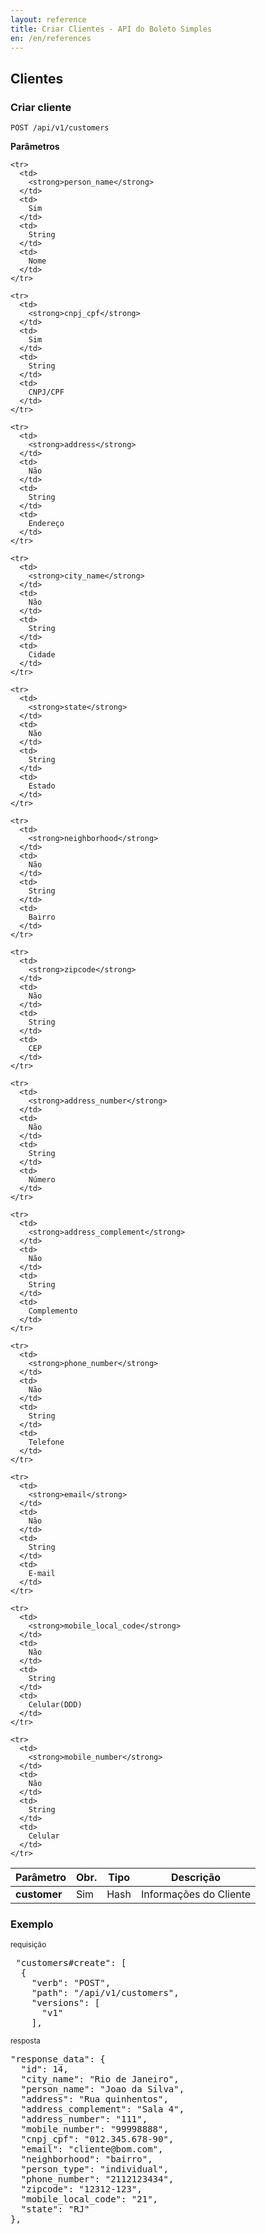 ```yaml
---
layout: reference
title: Criar Clientes - API do Boleto Simples
en: /en/references
---
```


## Clientes

### Criar cliente
<code>POST /api/v1/customers</code>

**Parâmetros**

<table class='table table-bordered'>
  <thead>
    <tr>
      <th>Parâmetro</th>
      <th data-container="body" data-toggle="tooltip" title="Obrigatório">Obr.</th>
      <th>Tipo</th>
      <th>Descrição</th>
    </tr>
  </thead>
  <tbody>
    <tr>
      <td>
        <strong>customer</strong>
      </td>
      <td>
        Sim
      </td>
      <td>
        Hash
      </td>
      <td>
        Informações do Cliente
      </td>
    </tr>

    <tr>
      <td>
        <strong>person_name</strong>
      </td>
      <td>
        Sim
      </td>
      <td>
        String
      </td>
      <td>
        Nome
      </td>
    </tr>

    <tr>
      <td>
        <strong>cnpj_cpf</strong>
      </td>
      <td>
        Sim
      </td>
      <td>
        String
      </td>
      <td>
        CNPJ/CPF
      </td>
    </tr>

    <tr>
      <td>
        <strong>address</strong>
      </td>
      <td>
        Não
      </td>
      <td>
        String
      </td>
      <td>
        Endereço
      </td>
    </tr>

    <tr>
      <td>
        <strong>city_name</strong>
      </td>
      <td>
        Não
      </td>
      <td>
        String
      </td>
      <td>
        Cidade
      </td>
    </tr>

    <tr>
      <td>
        <strong>state</strong>
      </td>
      <td>
        Não
      </td>
      <td>
        String
      </td>
      <td>
        Estado
      </td>
    </tr>

    <tr>
      <td>
        <strong>neighborhood</strong>
      </td>
      <td>
        Não
      </td>
      <td>
        String
      </td>
      <td>
        Bairro
      </td>
    </tr>

    <tr>
      <td>
        <strong>zipcode</strong>
      </td>
      <td>
        Não
      </td>
      <td>
        String
      </td>
      <td>
        CEP
      </td>
    </tr>

    <tr>
      <td>
        <strong>address_number</strong>
      </td>
      <td>
        Não
      </td>
      <td>
        String
      </td>
      <td>
        Número
      </td>
    </tr>

    <tr>
      <td>
        <strong>address_complement</strong>
      </td>
      <td>
        Não
      </td>
      <td>
        String
      </td>
      <td>
        Complemento
      </td>
    </tr>

    <tr>
      <td>
        <strong>phone_number</strong>
      </td>
      <td>
        Não
      </td>
      <td>
        String
      </td>
      <td>
        Telefone
      </td>
    </tr>

    <tr>
      <td>
        <strong>email</strong>
      </td>
      <td>
        Não
      </td>
      <td>
        String
      </td>
      <td>
        E-mail
      </td>
    </tr>

    <tr>
      <td>
        <strong>mobile_local_code</strong>
      </td>
      <td>
        Não
      </td>
      <td>
        String
      </td>
      <td>
        Celular(DDD)
      </td>
    </tr>

    <tr>
      <td>
        <strong>mobile_number</strong>
      </td>
      <td>
        Não
      </td>
      <td>
        String
      </td>
      <td>
        Celular
      </td>
    </tr>

  </tbody>
</table>

### Exemplo

<small>requisição</small>

<pre class="bash"> "customers#create": [
  {
    "verb": "POST",
    "path": "/api/v1/customers",
    "versions": [
      "v1"
    ],
</pre>

<small>resposta</small>

<pre class="json">"response_data": {
  "id": 14,
  "city_name": "Rio de Janeiro",
  "person_name": "Joao da Silva",
  "address": "Rua quinhentos",
  "address_complement": "Sala 4",
  "address_number": "111",
  "mobile_number": "99998888",
  "cnpj_cpf": "012.345.678-90",
  "email": "cliente@bom.com",
  "neighborhood": "bairro",
  "person_type": "individual",
  "phone_number": "2112123434",
  "zipcode": "12312-123",
  "mobile_local_code": "21",
  "state": "RJ"
},
</pre>
